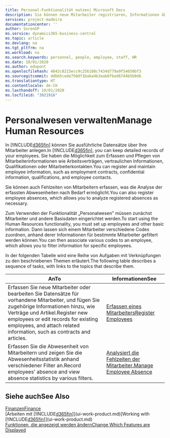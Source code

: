 ```yaml
---
title: Personal-Funktionalität nutzen| Microsoft Docs
description: Sie können neue Mitarbeiter registrieren, Informationen über bestehende Mitarbeiter bearbeiten und Fehlzeiten aufzeichnen und analysieren.
services: project-madeira
documentationcenter: ''
author: SorenGP
ms.service: dynamics365-business-central
ms.topic: article
ms.devlang: na
ms.tgt_pltfrm: na
ms.workload: na
ms.search.keywords: personnel, people, employee, staff, HR
ms.date: 10/01/2020
ms.author: edupont
ms.openlocfilehash: 4842c8215ecc9c256108c7434d779a9f54650bf3
ms.sourcegitcommit: ddbb5cede750df1baba4b3eab8fbed6744b5b9d6
ms.translationtype: HT
ms.contentlocale: de-CH
ms.lasthandoff: 10/01/2020
ms.locfileid: "3921916"
---
```

# <a name="manage-human-resources"></a><span data-ttu-id="0ef79-103">Personalwesen verwalten</span><span class="sxs-lookup"><span data-stu-id="0ef79-103">Manage Human Resources</span></span>
<span data-ttu-id="0ef79-104">In [!INCLUDE[d365fin](includes/d365fin_md.md)] können Sie ausführliche Datensätze über Ihre Mitarbeiter anlegen.</span><span class="sxs-lookup"><span data-stu-id="0ef79-104">In [!INCLUDE[d365fin](includes/d365fin_md.md)], you can keep detailed records of your employees.</span></span> <span data-ttu-id="0ef79-105">Sie haben die Möglichkeit zum Erfassen und Pflegen von Mitarbeiterinformationen wie Arbeitsverträgen, vertraulichen Informationen, Qualifikationen oder Mitarbeiterkontakten.</span><span class="sxs-lookup"><span data-stu-id="0ef79-105">You can register and maintain employee information, such as employment contracts, confidential information, qualifications, and employee contacts.</span></span>

<span data-ttu-id="0ef79-106">Sie können auch Fehlzeiten von Mitarbeitern erfassen, was die Analyse der erfassten Abwesenheiten nach Bedarf ermöglicht.</span><span class="sxs-lookup"><span data-stu-id="0ef79-106">You can also register employee absences, which allows you to analyze registered absences as necessary.</span></span>

<span data-ttu-id="0ef79-107">Zum Verwenden der Funktionalität „Personalwesen” müssen zunächst Mitarbeiter und andere Basisdaten eingerichtet werden.</span><span class="sxs-lookup"><span data-stu-id="0ef79-107">To start using the Human Resources functionality, you must set up employees and other basic information.</span></span> <span data-ttu-id="0ef79-108">Dann lassen sich einem Mitarbeiter verschiedene Codes zuordnen, anhand derer Informationen für bestimmte Mitarbeiter gefiltert werden können.</span><span class="sxs-lookup"><span data-stu-id="0ef79-108">You can then associate various codes to an employee, which allows you to filter information for specific employees.</span></span>

<span data-ttu-id="0ef79-109">In der folgenden Tabelle wird eine Reihe von Aufgaben mit Verknüpfungen zu den beschriebenen Themen erläutert.</span><span class="sxs-lookup"><span data-stu-id="0ef79-109">The following table describes a sequence of tasks, with links to the topics that describe them.</span></span>

| <span data-ttu-id="0ef79-110">An</span><span class="sxs-lookup"><span data-stu-id="0ef79-110">To</span></span> | <span data-ttu-id="0ef79-111">Informationen</span><span class="sxs-lookup"><span data-stu-id="0ef79-111">See</span></span> |
| --- | --- |
| <span data-ttu-id="0ef79-112">Erfassen Sie neue Mitarbeiter oder bearbeiten Sie Datensätze für vorhandene Mitarbeiter, und fügen Sie zugehörige Informationen hinzu, wie Verträge und Artikel.</span><span class="sxs-lookup"><span data-stu-id="0ef79-112">Register new employees or edit records for existing employees, and attach related information, such as contracts and articles.</span></span> |[<span data-ttu-id="0ef79-113">Erfassen eines Mitarbeiters</span><span class="sxs-lookup"><span data-stu-id="0ef79-113">Register Employees</span></span>](hr-how-register-employees.md) |
| <span data-ttu-id="0ef79-114">Erfassen Sie die Abwesenheit von Mitarbeitern und zeigen Sie die Abwesenheitsstatistik anhand verschiedener Filter an.</span><span class="sxs-lookup"><span data-stu-id="0ef79-114">Record employees' absence and view absence statistics by various filters.</span></span> |[<span data-ttu-id="0ef79-115">Analysiert die Fehlzeiten der Mitarbeiter.</span><span class="sxs-lookup"><span data-stu-id="0ef79-115">Manage Employee Absence</span></span>](hr-how-manage-absence.md) |

## <a name="see-also"></a><span data-ttu-id="0ef79-116">Siehe auch</span><span class="sxs-lookup"><span data-stu-id="0ef79-116">See Also</span></span>
[<span data-ttu-id="0ef79-117">Finanzen</span><span class="sxs-lookup"><span data-stu-id="0ef79-117">Finance</span></span>](finance.md)  
<span data-ttu-id="0ef79-118">[Arbeiten mit [!INCLUDE[d365fin](includes/d365fin_md.md)]](ui-work-product.md)</span><span class="sxs-lookup"><span data-stu-id="0ef79-118">[Working with [!INCLUDE[d365fin](includes/d365fin_md.md)]](ui-work-product.md)</span></span>  
[<span data-ttu-id="0ef79-119">Funktionen, die angezeigt werden ändern</span><span class="sxs-lookup"><span data-stu-id="0ef79-119">Change Which Features are Displayed</span></span>](ui-experiences.md)        
